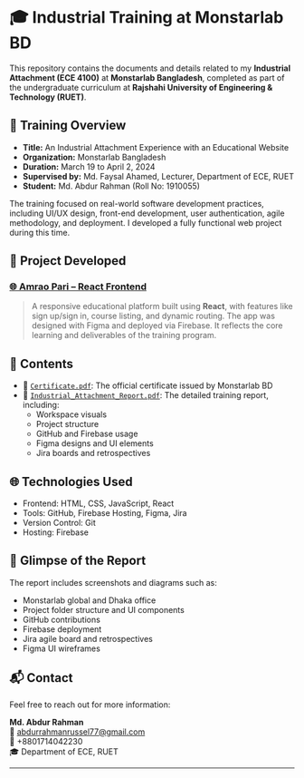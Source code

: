 # 🎓 Industrial Training at Monstarlab BD

This repository contains the documents and details related to my **Industrial Attachment (ECE 4100)** at **Monstarlab Bangladesh**, completed as part of the undergraduate curriculum at **Rajshahi University of Engineering & Technology (RUET)**.

## 📌 Training Overview

- **Title:** An Industrial Attachment Experience with an Educational Website  
- **Organization:** Monstarlab Bangladesh  
- **Duration:** March 19 to April 2, 2024  
- **Supervised by:** Md. Faysal Ahamed, Lecturer, Department of ECE, RUET  
- **Student:** Md. Abdur Rahman (Roll No: 1910055)  

The training focused on real-world software development practices, including UI/UX design, front-end development, user authentication, agile methodology, and deployment. I developed a fully functional web project during this time.

## 🚀 Project Developed

### [🌐 Amrao Pari – React Frontend](https://github.com/abdurrahmanrussel/amrao-pari-react-frontend)

> A responsive educational platform built using **React**, with features like sign up/sign in, course listing, and dynamic routing. The app was designed with Figma and deployed via Firebase. It reflects the core learning and deliverables of the training program.

## 📂 Contents

- 📄 [`Certificate.pdf`](./Certificate.pdf): The official certificate issued by Monstarlab BD  
- 📘 [`Industrial_Attachment_Report.pdf`](./Industrial_Attachment_Report.pdf): The detailed training report, including:
  - Workspace visuals
  - Project structure
  - GitHub and Firebase usage
  - Figma designs and UI elements
  - Jira boards and retrospectives

## 🌐 Technologies Used

- Frontend: HTML, CSS, JavaScript, React
- Tools: GitHub, Firebase Hosting, Figma, Jira
- Version Control: Git
- Hosting: Firebase

## 📸 Glimpse of the Report

The report includes screenshots and diagrams such as:
- Monstarlab global and Dhaka office
- Project folder structure and UI components
- GitHub contributions
- Firebase deployment
- Jira agile board and retrospectives
- Figma UI wireframes

## 📬 Contact

Feel free to reach out for more information:

**Md. Abdur Rahman**  
📧 abdurrahmanrussel77@gmail.com  
📱 +8801714042230  
🎓 Department of ECE, RUET

---
